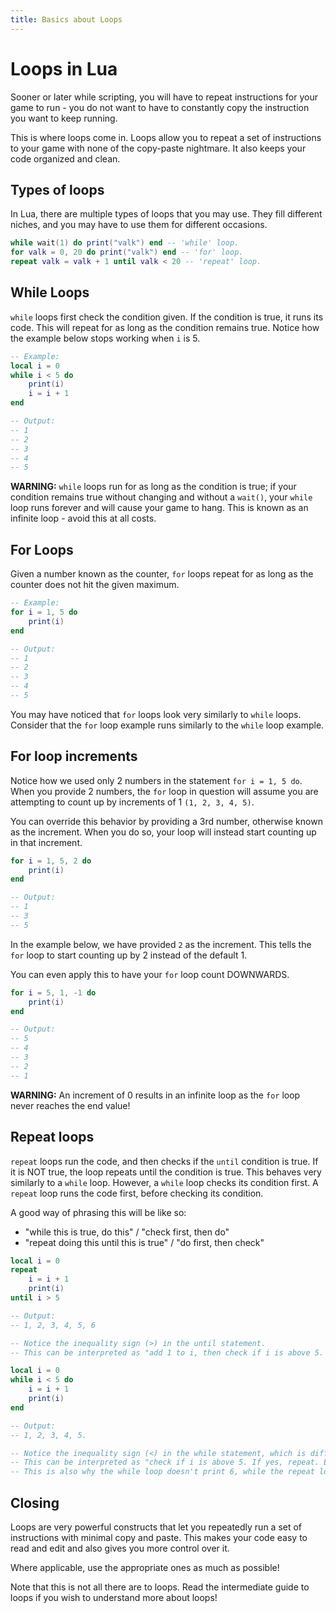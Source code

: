 ```yaml
---
title: Basics about Loops
---
```


# Loops in Lua
Sooner or later while scripting, you will have to repeat instructions for your game to run - you do not want to have to constantly copy the instruction you want to keep running.

This is where loops come in. Loops allow you to repeat a set of instructions to your game with none of the copy-paste nightmare. It also keeps your code organized and clean.

## Types of loops
In Lua, there are multiple types of loops that you may use. They fill different niches, and you may have to use them for different occasions.
```lua
while wait(1) do print("valk") end -- 'while' loop.
for valk = 0, 20 do print("valk") end -- 'for' loop.
repeat valk = valk + 1 until valk < 20 -- 'repeat' loop.
```

## While Loops
`while` loops first check the condition given. If the condition is true, it runs its code. This will repeat for as long as the condition remains true.
Notice how the example below stops working when `i` is 5.

```lua
-- Example:
local i = 0
while i < 5 do
	print(i)
	i = i + 1
end

-- Output:
-- 1
-- 2
-- 3
-- 4
-- 5
```

**WARNING:** `while` loops run for as long as the condition is true; if your condition remains true without changing and without a `wait()`, your `while` loop runs forever and will cause your game to hang. This is known as an infinite loop - avoid this at all costs.

## For Loops
Given a number known as the counter, `for` loops repeat for as long as the counter does not hit the given maximum.

```lua
-- Example:
for i = 1, 5 do
	print(i)
end

-- Output:
-- 1
-- 2
-- 3
-- 4
-- 5
```

You may have noticed that `for` loops look very similarly to `while` loops. Consider that the `for` loop example runs similarly to the `while` loop example.

## For loop increments
Notice how we used only 2 numbers in the statement `for i = 1, 5 do`. When you provide 2 numbers, the `for` loop in question will assume you are attempting to count up by increments of 1 `(1, 2, 3, 4, 5)`. 

You can override this behavior by providing a 3rd number, otherwise known as the increment. When you do so, your loop will instead start counting up in that increment.

```lua
for i = 1, 5, 2 do
	print(i)
end

-- Output:
-- 1
-- 3
-- 5
```

In the example below, we have provided `2` as the increment. This tells the `for` loop to start counting up by 2 instead of the default 1. 

You can even apply this to have your `for` loop count DOWNWARDS.

```lua
for i = 5, 1, -1 do
	print(i)
end

-- Output:
-- 5
-- 4
-- 3
-- 2
-- 1
```

**WARNING:** An increment of 0 results in an infinite loop as the `for` loop never reaches the end value!

## Repeat loops
`repeat` loops run the code, and then checks if the `until` condition is true. If it is NOT true, the loop repeats until the condition is true.
This behaves very similarly to a `while` loop. However, a `while` loop checks its condition first. A `repeat` loop runs the code first, before checking its condition.

A good way of phrasing this will be like so:
* "while this is true, do this" / "check first, then do"
* "repeat doing this until this is true" / "do first, then check"

```lua
local i = 0
repeat 
	i = i + 1
	print(i)
until i > 5

-- Output:
-- 1, 2, 3, 4, 5, 6

-- Notice the inequality sign (>) in the until statement.
-- This can be interpreted as "add 1 to i, then check if i is above 5. If yes, don't repeat anymore. Else, repeat."
```
```lua
local i = 0
while i < 5 do
	i = i + 1
	print(i)
end

-- Output:
-- 1, 2, 3, 4, 5.

-- Notice the inequality sign (<) in the while statement, which is different from that in the repeat loop above.
-- This can be interpreted as "check if i is above 5. If yes, repeat. Else, skip and do not loop anymore."
-- This is also why the while loop doesn't print 6, while the repeat loop does.
```

## Closing
Loops are very powerful constructs that let you repeatedly run a set of instructions with minimal copy and paste. This makes your code easy to read and edit and also gives you more control over it.

Where applicable, use the appropriate ones as much as possible!

Note that this is not all there are to loops. Read the intermediate guide to loops if you wish to understand more about loops!
